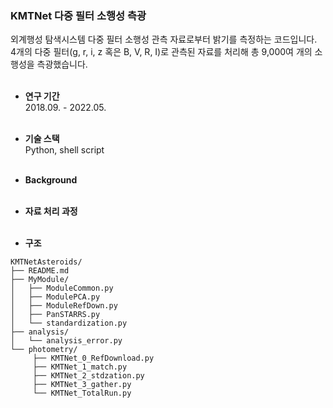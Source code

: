 ### KMTNet 다중 필터 소행성 측광 
외계행성 탐색시스템 다중 필터 소행성 관측 자료로부터 밝기를 측정하는 코드입니다.  
4개의 다중 필터(g, r, i, z 혹은 B, V, R, I)로 관측된 자료를 처리해 총 9,000여 개의 소행성을 측광했습니다.
<br/><br/>

- **연구 기간**  
  2018.09. - 2022.05.
<br/><br/>

- **기술 스택**  
  Python, shell script
<br/><br/>

- **Background**
<br/><br/>

- **자료 처리 과정**
<br/><br/>

- **구조**
```
KMTNetAsteroids/
├── README.md
├── MyModule/
│   ├── ModuleCommon.py
│   ├── ModulePCA.py
│   ├── ModuleRefDown.py
│   ├── PanSTARRS.py
│   └── standardization.py
├── analysis/
│   └── analysis_error.py
└── photometry/
     ├── KMTNet_0_RefDownload.py
     ├── KMTNet_1_match.py
     ├── KMTNet_2_stdzation.py
     ├── KMTNet_3_gather.py
     └── KMTNet_TotalRun.py
```
